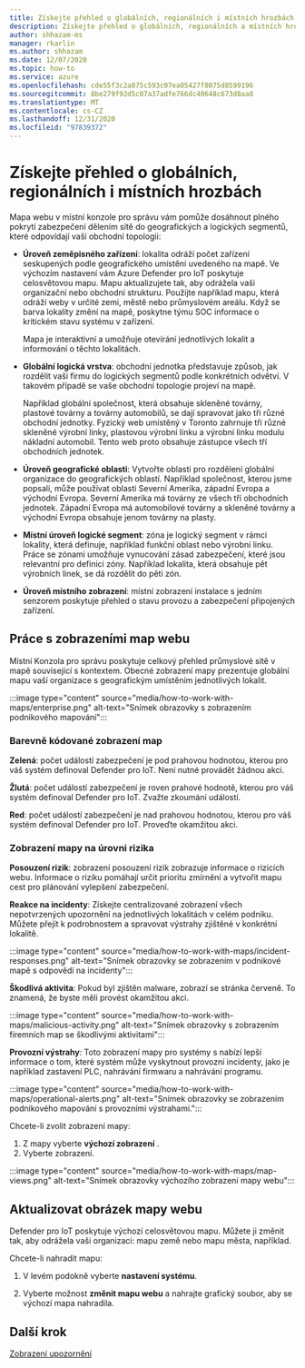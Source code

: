 ```yaml
---
title: Získejte přehled o globálních, regionálních i místních hrozbách
description: Získejte přehled o globálních, regionálních a místních hrozbách pomocí mapy webu v místní konzole pro správu.
author: shhazam-ms
manager: rkarlin
ms.author: shhazam
ms.date: 12/07/2020
ms.topic: how-to
ms.service: azure
ms.openlocfilehash: cde55f3c2a875c593c07ea05427f8075d8599196
ms.sourcegitcommit: 8be279f92d5c07a37adfe766dc40648c673d8aa8
ms.translationtype: MT
ms.contentlocale: cs-CZ
ms.lasthandoff: 12/31/2020
ms.locfileid: "97839372"
---
```

# <a name="gain-insight-into-global-regional-and-local-threats"></a>Získejte přehled o globálních, regionálních i místních hrozbách

Mapa webu v místní konzole pro správu vám pomůže dosáhnout plného pokrytí zabezpečení dělením sítě do geografických a logických segmentů, které odpovídají vaší obchodní topologii:

- **Úroveň zeměpisného zařízení**: lokalita odráží počet zařízení seskupených podle geografického umístění uvedeného na mapě. Ve výchozím nastavení vám Azure Defender pro IoT poskytuje celosvětovou mapu. Mapu aktualizujete tak, aby odrážela vaši organizační nebo obchodní strukturu. Použijte například mapu, která odráží weby v určité zemi, městě nebo průmyslovém areálu. Když se barva lokality změní na mapě, poskytne týmu SOC informace o kritickém stavu systému v zařízení.

  Mapa je interaktivní a umožňuje otevírání jednotlivých lokalit a informování o těchto lokalitách.

- **Globální logická vrstva**: obchodní jednotka představuje způsob, jak rozdělit vaši firmu do logických segmentů podle konkrétních odvětví. V takovém případě se vaše obchodní topologie projeví na mapě.

  Například globální společnost, která obsahuje skleněné továrny, plastové továrny a továrny automobilů, se dají spravovat jako tři různé obchodní jednotky. Fyzický web umístěný v Toronto zahrnuje tři různé skleněné výrobní linky, plastovou výrobní linku a výrobní linku modulu nákladní automobil. Tento web proto obsahuje zástupce všech tří obchodních jednotek.

- **Úroveň geografické oblasti**: Vytvořte oblasti pro rozdělení globální organizace do geografických oblastí. Například společnost, kterou jsme popsali, může používat oblasti Severní Amerika, západní Evropa a východní Evropa. Severní Amerika má továrny ze všech tří obchodních jednotek. Západní Evropa má automobilové továrny a skleněné továrny a východní Evropa obsahuje jenom továrny na plasty.

- **Místní úroveň logické segment**: zóna je logický segment v rámci lokality, která definuje, například funkční oblast nebo výrobní linku. Práce se zónami umožňuje vynucování zásad zabezpečení, které jsou relevantní pro definici zóny. Například lokalita, která obsahuje pět výrobních linek, se dá rozdělit do pěti zón.

- **Úroveň místního zobrazení**: místní zobrazení instalace s jedním senzorem poskytuje přehled o stavu provozu a zabezpečení připojených zařízení.

## <a name="work-with-site-map-views"></a>Práce s zobrazeními map webu

Místní Konzola pro správu poskytuje celkový přehled průmyslové sítě v mapě související s kontextem. Obecné zobrazení mapy prezentuje globální mapu vaší organizace s geografickým umístěním jednotlivých lokalit.

:::image type="content" source="media/how-to-work-with-maps/enterprise.png" alt-text="Snímek obrazovky s zobrazením podnikového mapování":::

### <a name="color-coded-map-views"></a>Barevně kódované zobrazení map

**Zelená**: počet událostí zabezpečení je pod prahovou hodnotou, kterou pro váš systém definoval Defender pro IoT. Není nutné provádět žádnou akci.

**Žlutá**: počet událostí zabezpečení je roven prahové hodnotě, kterou pro váš systém definoval Defender pro IoT. Zvažte zkoumání událostí.  

**Red**: počet událostí zabezpečení je nad prahovou hodnotou, kterou pro váš systém definoval Defender pro IoT. Proveďte okamžitou akci.

### <a name="risk-level-map-views"></a>Zobrazení mapy na úrovni rizika

**Posouzení rizik**: zobrazení posouzení rizik zobrazuje informace o rizicích webu. Informace o riziku pomáhají určit prioritu zmírnění a vytvořit mapu cest pro plánování vylepšení zabezpečení.

**Reakce na incidenty**: Získejte centralizované zobrazení všech nepotvrzených upozornění na jednotlivých lokalitách v celém podniku. Můžete přejít k podrobnostem a spravovat výstrahy zjištěné v konkrétní lokalitě.

:::image type="content" source="media/how-to-work-with-maps/incident-responses.png" alt-text="Snímek obrazovky se zobrazením v podnikové mapě s odpovědí na incidenty":::

**Škodlivá aktivita**: Pokud byl zjištěn malware, zobrazí se stránka červeně. To znamená, že byste měli provést okamžitou akci.

:::image type="content" source="media/how-to-work-with-maps/malicious-activity.png" alt-text="Snímek obrazovky s zobrazením firemních map se škodlivými aktivitami":::

**Provozní výstrahy**: Toto zobrazení mapy pro systémy s nabízí lepší informace o tom, které systém může vyskytnout provozní incidenty, jako je například zastavení PLC, nahrávání firmwaru a nahrávání programu.

:::image type="content" source="media/how-to-work-with-maps/operational-alerts.png" alt-text="Snímek obrazovky se zobrazením podnikového mapování s provozními výstrahami.":::

Chcete-li zvolit zobrazení mapy:

1. Z mapy vyberte **výchozí zobrazení** .
2. Vyberte zobrazení.

:::image type="content" source="media/how-to-work-with-maps/map-views.png" alt-text="Snímek obrazovky výchozího zobrazení mapy webu":::

## <a name="update-the-site-map-image"></a>Aktualizovat obrázek mapy webu

Defender pro IoT poskytuje výchozí celosvětovou mapu. Můžete ji změnit tak, aby odrážela vaši organizaci: mapu země nebo mapu města, například. 

Chcete-li nahradit mapu:

1. V levém podokně vyberte **nastavení systému**.

2. Vyberte možnost **změnit mapu webu** a nahrajte grafický soubor, aby se výchozí mapa nahradila.

## <a name="next-step"></a>Další krok

[Zobrazení upozornění](how-to-view-alerts.md)
